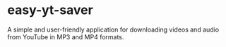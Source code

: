 # easy-yt-saver
A simple and user-friendly application for downloading videos and audio from YouTube in MP3 and MP4 formats.
